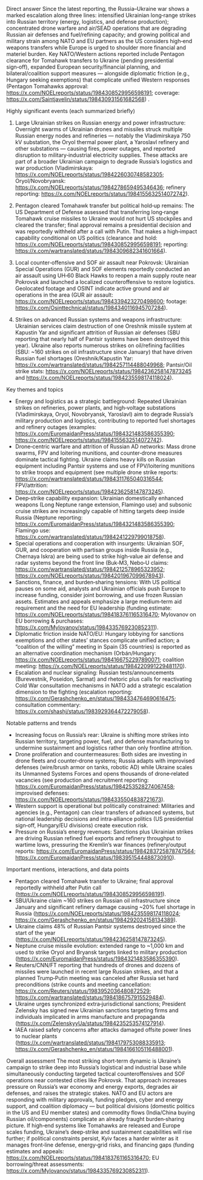 Direct answer
Since the latest reporting, the Russia–Ukraine war shows a marked escalation along three lines: intensified Ukrainian long‑range strikes into Russian territory (energy, logistics, and defense production); concentrated drone warfare and air/SEAD operations that are degrading Russian air defenses and fuel/refining capacity; and growing political and military strain among NATO and EU partners as the US considers high‑end weapons transfers while Europe is urged to shoulder more financial and materiel burden. Key NATO/Western actions reported include Pentagon clearance for Tomahawk transfers to Ukraine (pending presidential sign‑off), expanded European security/financial planning, and bilateral/coalition support measures — alongside diplomatic friction (e.g., Hungary seeking exemptions) that complicate unified Western responses (Pentagon Tomahawks approval: https://x.com/NOELreports/status/1984308529956598191; coverage: https://x.com/Saintjavelin/status/198430931561682568) .

Highly significant events (each summarized briefly)
1) Large Ukrainian strikes on Russian energy and power infrastructure: Overnight swarms of Ukrainian drones and missiles struck multiple Russian energy nodes and refineries — notably the Vladimirskaya 750 kV substation, the Oryol thermal power plant, a Yaroslavl refinery and other substations — causing fires, power outages, and reported disruption to military‑industrial electricity supplies. These attacks are part of a broader Ukrainian campaign to degrade Russia’s logistics and war production (Vladimirskaya: https://x.com/NOELreports/status/1984226030748582305; Oryol/Novobryansk: https://x.com/NOELreports/status/1984278659495346436; refinery reporting: https://x.com/NOELreports/status/1984155632514072742).  

2) Pentagon cleared Tomahawk transfer but political hold‑up remains: The US Department of Defense assessed that transferring long‑range Tomahawk cruise missiles to Ukraine would not hurt US stockpiles and cleared the transfer; final approval remains a presidential decision and was reportedly withheld after a call with Putin. That makes a high‑impact capability conditional on US politics (clearance and hold: https://x.com/NOELreports/status/1984308529956598191; reporting: https://x.com/wartranslated/status/1984309682341601664). 

3) Local counter‑offensive and SOF air assault near Pokrovsk: Ukrainian Special Operations (GUR) and SOF elements reportedly conducted an air assault using UH‑60 Black Hawks to reopen a main supply route near Pokrovsk and launched a localized counteroffensive to restore logistics. Geolocated footage and OSINT indicate active ground and air operations in the area (GUR air assault: https://x.com/NOELreports/status/1984339423270498600; footage: https://x.com/Osinttechnical/status/1984340116945707284). 

4) Strikes on advanced Russian systems and weapons infrastructure: Ukrainian services claim destruction of one Oreshnik missile system at Kapustin Yar and significant attrition of Russian air defenses (SBU reporting that nearly half of Pantsir systems have been destroyed this year). Ukraine also reports numerous strikes on oil/refining facilities (SBU: ~160 strikes on oil infrastructure since January) that have driven Russian fuel shortages (Oreshnik/Kapustin Yar: https://x.com/wartranslated/status/1984257114488049968; Pantsir/Oil strike stats: https://x.com/NOELreports/status/1984236258147873245 and https://x.com/NOELreports/status/1984235598174118024). 

Key themes and topics
- Energy and logistics as a strategic battleground: Repeated Ukrainian strikes on refineries, power plants, and high‑voltage substations (Vladimirskaya, Oryol, Novobryansk, Yaroslavl) aim to degrade Russia’s military production and logistics, contributing to reported fuel shortages and refinery outages (examples: https://x.com/EuromaidanPress/status/1984321483586355390; https://x.com/NOELreports/status/1984155632514072742).  
- Drone‑centric warfare and attrition of Russian AD networks: Mass drone swarms, FPV and loitering munitions, and counter‑drone measures dominate tactical fighting. Ukraine claims heavy kills on Russian equipment including Pantsir systems and use of FPV/loitering munitions to strike troops and equipment (see multiple drone strike reports: https://x.com/wartranslated/status/1984311765040316544; FPV/attrition: https://x.com/NOELreports/status/1984236258147873245). 
- Deep‑strike capability expansion: Ukrainian domestically enhanced weapons (Long Neptune range extension, Flamingo use) and subsonic cruise strikes are increasingly capable of hitting targets deep inside Russia (Neptune reporting: https://x.com/EuromaidanPress/status/1984321483586355390; Flamingo use: https://x.com/wartranslated/status/1984241229799018758). 
- Special operations and cooperation with insurgents: Ukrainian SOF, GUR, and cooperation with partisan groups inside Russia (e.g., Chernaya Iskra) are being used to strike high‑value air defense and radar systems beyond the front line (Buk‑M3, Nebo‑U claims: https://x.com/wartranslated/status/1984212578965323952; https://x.com/NOELreports/status/1984201967099678943). 
- Sanctions, finance, and burden‑sharing tensions: With US political pauses on some aid, analysts and Ukrainian officials push Europe to increase funding, consider joint borrowing, and use frozen Russian assets. Estimates and appeals emphasize a large medium‑term aid requirement and the need for EU leadership (funding estimate: https://x.com/NOELreports/status/1984183761165316470; Mylovanov on EU borrowing & purchases: https://x.com/Mylovanov/status/1984335769230852311). 
- Diplomatic friction inside NATO/EU: Hungary lobbying for sanctions exemptions and other states’ stances complicate unified action; a “coalition of the willing” meeting in Spain (35 countries) is reported as an alternative coordination mechanism (Orbán/Hungary: https://x.com/NOELreports/status/1984166752297890071; coalition meeting: https://x.com/NOELreports/status/1984220991229481170). 
- Escalation and nuclear signaling: Russian tests/announcements (Burevestnik, Poseidon, Sarmat) and rhetoric plus calls for reactivating Cold War consultation mechanisms in NATO add a strategic escalation dimension to the fighting (escalation reporting: https://x.com/Gerashchenko_en/status/1984334764690616475; consultation commentary: https://x.com/shashj/status/1983929364472279058). 

Notable patterns and trends
- Increasing focus on Russia’s rear: Ukraine is shifting more strikes into Russian territory, targeting power, fuel, and defense manufacturing to undermine sustainment and logistics rather than only frontline attrition. 
- Drone proliferation and countermeasures: Both sides are investing in drone fleets and counter‑drone systems; Russia adapts with improvised defenses (wire/brush armor on tanks, robotic AD) while Ukraine scales its Unmanned Systems Forces and opens thousands of drone‑related vacancies (see production and recruitment reporting: https://x.com/EuromaidanPress/status/1984253528274067458; improvised defenses: https://x.com/NOELreports/status/1984335504838721673). 
- Western support is operational but politically constrained: Militaries and agencies (e.g., Pentagon) can clear transfers of advanced systems, but national leadership decisions and intra‑alliance politics (US presidential sign‑off, Hungary/EU divisions) create execution risk. 
- Pressure on Russia’s energy revenues: Sanctions plus Ukrainian strikes are driving Russian refined fuel exports and refinery throughput to wartime lows, pressuring the Kremlin’s war finances (refinery/output reports: https://x.com/EuromaidanPress/status/1984283725878747564; https://x.com/EuromaidanPress/status/1983951544488730910). 

Important mentions, interactions, and data points
- Pentagon cleared Tomahawk transfer to Ukraine; final approval reportedly withheld after Putin call (https://x.com/NOELreports/status/1984308529956598191). 
- SBU/Ukraine claim ~160 strikes on Russian oil infrastructure since January and significant refinery damage causing ~20% fuel shortage in Russia (https://x.com/NOELreports/status/1984235598174118024; https://x.com/Gerashchenko_en/status/1984292024158134389). 
- Ukraine claims 48% of Russian Pantsir systems destroyed since the start of the year (https://x.com/NOELreports/status/1984236258147873245). 
- Neptune cruise missile evolution: extended range to ~1,000 km and used to strike Oryol and Bryansk targets linked to military production (https://x.com/EuromaidanPress/status/1984321483586355390). 
- Reuters/CNN/FT reporting that hundreds of drones and dozens of missiles were launched in recent large Russian strikes, and that a planned Trump‑Putin meeting was canceled after Russia set hard preconditions (strike counts and meeting cancellation: https://x.com/Reuters/status/1983952036480872529; https://x.com/wartranslated/status/1984186757915529484). 
- Ukraine urges synchronized extra‑jurisdictional sanctions; President Zelensky has signed new Ukrainian sanctions targeting firms and individuals implicated in arms manufacture and propaganda (https://x.com/ZelenskyyUa/status/1984235253574127914). 
- IAEA raised safety concerns after attacks damaged offsite power lines to nuclear plants (https://x.com/wartranslated/status/1984179753088335913; https://x.com/Gerashchenko_en/status/1984166105116488001). 

Overall assessment
The most striking short‑term dynamic is Ukraine’s campaign to strike deep into Russia’s logistical and industrial base while simultaneously conducting targeted tactical counteroffensives and SOF operations near contested cities like Pokrovsk. That approach increases pressure on Russia’s war economy and energy exports, degrades air defenses, and raises the strategic stakes. NATO and EU actors are responding with military approvals, funding pledges, cyber and energy support, and coalition diplomacy — but political divisions (domestic politics in the US and EU member states) and commodity flows (India/China buying Russian oil/components) complicate an already fraught burden‑sharing picture. If high‑end systems like Tomahawks are released and Europe scales funding, Ukraine’s deep‑strike and sustainment capabilities will rise further; if political constraints persist, Kyiv faces a harder winter as it manages front‑line defense, energy‑grid risks, and financing gaps (funding estimates and appeals: https://x.com/NOELreports/status/1984183761165316470; EU borrowing/threat assessments: https://x.com/Mylovanov/status/1984335769230852311).
